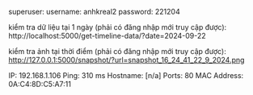 superuser:
username: anhkreal2
password: 221204

kiểm tra dữ liệu tại 1 ngày (phải có đăng nhập mới truy cập được):
http://localhost:5000/get-timeline-data/?date=2024-09-22

kiểm tra ảnh tại thời điểm (phải có đăng nhập mới truy cập được):
http://127.0.0.1:5000/snapshot/?url=snapshot_16_24_41_22_9_2024.png

IP:	192.168.1.106
Ping:	310 ms
Hostname:	[n/a]
Ports:	80
MAC Address:	0A:C4:8D:C5:A7:11